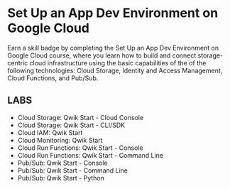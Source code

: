 # Set Up an App Dev Environment on Google Cloud

Earn a skill badge by completing the Set Up an App Dev Environment on Google Cloud course, where you learn how to build and connect storage-centric cloud infrastructure using the basic capabilities of the of the following technologies: Cloud Storage, Identity and Access Management, Cloud Functions, and Pub/Sub.

## LABS

- Cloud Storage: Qwik Start - Cloud Console
- Cloud Storage: Qwik Start - CLI/SDK
- Cloud IAM: Qwik Start
- Cloud Monitoring: Qwik Start
- Cloud Run Functions: Qwik Start - Console
- Cloud Run Functions: Qwik Start - Command Line
- Pub/Sub: Qwik Start - Console
- Pub/Sub: Qwik Start - Command Line
- Pub/Sub: Qwik Start - Python
